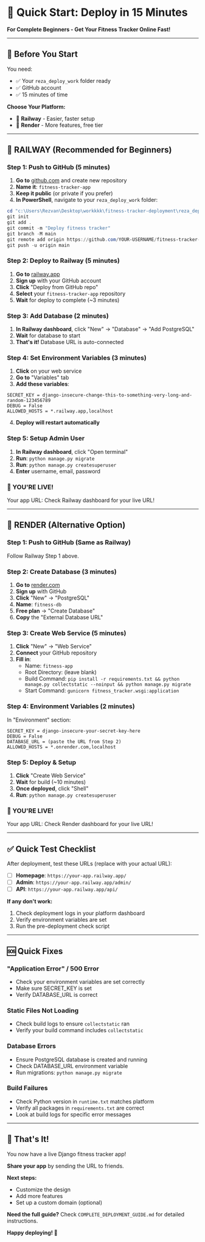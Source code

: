 # 🚀 Quick Start: Deploy in 15 Minutes

**For Complete Beginners - Get Your Fitness Tracker Online Fast!**

---

## 🎯 Before You Start

You need:
- ✅ Your `reza_deploy_work` folder ready
- ✅ GitHub account
- ✅ 15 minutes of time

**Choose Your Platform:**
- 🚂 **Railway** - Easier, faster setup
- 🎨 **Render** - More features, free tier

---

## 🚂 RAILWAY (Recommended for Beginners)

### Step 1: Push to GitHub (5 minutes)

1. **Go to** [github.com](https://github.com) and create new repository
2. **Name it**: `fitness-tracker-app`
3. **Keep it public** (or private if you prefer)
4. **In PowerShell**, navigate to your `reza_deploy_work` folder:

```powershell
cd "c:\Users\Rezvan\Desktop\workkkk\fitness-tracker-deployment\reza_deploy_work"
git init
git add .
git commit -m "Deploy fitness tracker"
git branch -M main
git remote add origin https://github.com/YOUR-USERNAME/fitness-tracker-app.git
git push -u origin main
```

### Step 2: Deploy to Railway (5 minutes)

1. **Go to** [railway.app](https://railway.app)
2. **Sign up** with your GitHub account
3. **Click** "Deploy from GitHub repo"
4. **Select** your `fitness-tracker-app` repository
5. **Wait** for deploy to complete (~3 minutes)

### Step 3: Add Database (2 minutes)

1. **In Railway dashboard**, click "New" → "Database" → "Add PostgreSQL"
2. **Wait** for database to start
3. **That's it!** Database URL is auto-connected

### Step 4: Set Environment Variables (3 minutes)

1. **Click** on your web service
2. **Go to** "Variables" tab
3. **Add these variables**:

```
SECRET_KEY = django-insecure-change-this-to-something-very-long-and-random-123456789
DEBUG = False
ALLOWED_HOSTS = *.railway.app,localhost
```

4. **Deploy will restart automatically**

### Step 5: Setup Admin User

1. **In Railway dashboard**, click "Open terminal"
2. **Run**: `python manage.py migrate`
3. **Run**: `python manage.py createsuperuser`
4. **Enter** username, email, password

### 🎉 YOU'RE LIVE!

Your app URL: Check Railway dashboard for your live URL!

---

## 🎨 RENDER (Alternative Option)

### Step 1: Push to GitHub (Same as Railway)

Follow Railway Step 1 above.

### Step 2: Create Database (3 minutes)

1. **Go to** [render.com](https://render.com)
2. **Sign up** with GitHub
3. **Click** "New" → "PostgreSQL"
4. **Name**: `fitness-db`
5. **Free plan** → "Create Database"
6. **Copy** the "External Database URL"

### Step 3: Create Web Service (5 minutes)

1. **Click** "New" → "Web Service"
2. **Connect** your GitHub repository
3. **Fill in**:
   - Name: `fitness-app`
   - Root Directory: (leave blank)
   - Build Command: `pip install -r requirements.txt && python manage.py collectstatic --noinput && python manage.py migrate`
   - Start Command: `gunicorn fitness_tracker.wsgi:application`

### Step 4: Environment Variables (2 minutes)

In "Environment" section:

```
SECRET_KEY = django-insecure-your-secret-key-here
DEBUG = False
DATABASE_URL = (paste the URL from Step 2)
ALLOWED_HOSTS = *.onrender.com,localhost
```

### Step 5: Deploy & Setup

1. **Click** "Create Web Service"
2. **Wait** for build (~10 minutes)
3. **Once deployed**, click "Shell"
4. **Run**: `python manage.py createsuperuser`

### 🎉 YOU'RE LIVE!

Your app URL: Check Render dashboard for your live URL!

---

## ✅ Quick Test Checklist

After deployment, test these URLs (replace with your actual URL):

- [ ] **Homepage**: `https://your-app.railway.app/`
- [ ] **Admin**: `https://your-app.railway.app/admin/`
- [ ] **API**: `https://your-app.railway.app/api/`

**If any don't work:**
1. Check deployment logs in your platform dashboard
2. Verify environment variables are set
3. Run the pre-deployment check script

---

## 🆘 Quick Fixes

### "Application Error" / 500 Error
- Check your environment variables are set correctly
- Make sure SECRET_KEY is set
- Verify DATABASE_URL is correct

### Static Files Not Loading
- Check build logs to ensure `collectstatic` ran
- Verify your build command includes `collectstatic`

### Database Errors
- Ensure PostgreSQL database is created and running
- Check DATABASE_URL environment variable
- Run migrations: `python manage.py migrate`

### Build Failures
- Check Python version in `runtime.txt` matches platform
- Verify all packages in `requirements.txt` are correct
- Look at build logs for specific error messages

---

## 🎯 That's It!

You now have a live Django fitness tracker app! 

**Share your app** by sending the URL to friends.

**Next steps:**
- Customize the design
- Add more features
- Set up a custom domain (optional)

**Need the full guide?** Check `COMPLETE_DEPLOYMENT_GUIDE.md` for detailed instructions.

**Happy deploying! 🚀**
